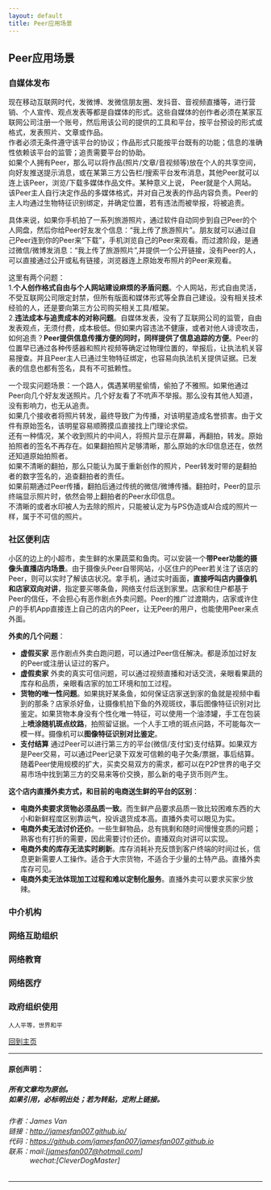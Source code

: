```yaml
---
layout: default
title: Peer应用场景
---
```


## Peer应用场景

### 自媒体发布  
现在移动互联网时代，发微博、发微信朋友圈、发抖音、音视频直播等，进行营销、个人宣传、观点发表等都是自媒体的形式。这些自媒体的创作者必须在某家互联网公司注册一个账号，然后用该公司的提供的工具和平台，按平台预设的形式或格式，发表照片、文章或作品。  
作者必须无条件遵守该平台的协议；作品形式只能按平台既有的功能；信息的准确性依赖该平台的监管；追责需要平台的协助。  
如果个人拥有Peer，那么可以将作品(照片/文章/音视频等)放在个人的共享空间，向好友推送提示消息，或在某第三方公告栏/搜索平台发布消息，其他Peer就可以连上该Peer，浏览/下载多媒体作品文件。某种意义上说， Peer就是个人网站。  
该Peer主人自行决定作品的多媒体格式，并对自己发表的作品内容负责。Peer的主人均通过生物特征识别绑定，并确定位置，若有违法而被举报，将被追责。  

具体来说，如果你手机拍了一系列旅游照片，通过软件自动同步到自己Peer的个人网盘，然后你给Peer好友发个信息：“我上传了旅游照片”。朋友就可以通过自己Peer连到你的Peer来“下载”，手机浏览自己的Peer来观看。而过渡阶段，是通过微信/微博发消息：“我上传了旅游照片”,并提供一个公开链接，没有Peer的人，可以直接通过公开或私有链接，浏览器连上原始发布照片的Peer来观看。

这里有两个问题：  
1.**个人创作格式自由与个人网站建设麻烦的矛盾问题**。个人网站，形式自由灵活，不受互联网公司限定封禁，但所有版面和媒体形式等全靠自己建设。没有相关技术经验的人，还是要向第三方公司购买相关工具/框架。  
2.**违法成本与追责成本的对称问题**。自媒体发表，没有了互联网公司的监管，自由发表观点，无须付费，成本极低。但如果内容违法不健康，或者对他人诽谤攻击，如何追责？**Peer提供信息传播方便的同时，同样提供了信息追踪的方便**。Peer的位置早已通过各种传感器和照片视频等确定过物理位置的，举报后，让执法机关容易搜查。并且Peer主人已通过生物特征绑定，也容易向执法机关提供证据。已发表的信息也都有签名，具有不可抵赖性。  

一个现实问题场景：一个路人，偶遇某明星偷情，偷拍了不雅照。如果他通过Peer向几个好友发送照片。几个好友看了不吭声不举报。那么没有其他人知道，没有影响力，也无从追责。  
如果几个接收者将照片转发，最终导致广为传播，对该明星造成名誉损害。由于文件有原始签名，该明星容易顺腾摸瓜直接找上门理论求偿。  
还有一种情况，某个收到照片的中间人，将照片显示在屏幕，再翻拍，转发。原始拍照者的签名不再存在。如果翻拍照片足够清晰，那么原始的水印信息还在，依然还知道原始拍照者。  
如果不清晰的翻拍，那么只能认为属于重新创作的照片，Peer转发时带的是翻拍者的数字签名的，追查翻拍者的责任。  
如果前期通过Peer传播，翻拍后通过传统的微信/微博传播。翻拍时，Peer的显示终端显示照片时，依然会带上翻拍者的Peer水印信息。  
不清晰的或者水印被人为去除的照片，只能被认定为与PS伪造或AI合成的照片一样，属于不可信的照片。

### 社区便利店  
小区的边上的小超市，卖生鲜的水果蔬菜和鱼肉。可以安装一个**带Peer功能的摄像头直播店内场景**。由于摄像头Peer自带网站，小区住户的Peer若关注了该店的Peer，则可以实时了解该店状况。拿手机，通过实时画面，**直接呼叫店内摄像机和店家双向对讲**，指定要买哪条鱼，网络支付后送到家里。店家和住户都基于Peer的信任，不会担心有恶作剧点外卖问题。Peer的推广过渡期内，店家或许住户的手机App直接连上自己的店内的Peer，让无Peer的用户，也能使用Peer来点外面。 

**外卖的几个问题**：  
* **虚假买家** 恶作剧点外卖白跑问题，可以通过Peer信任解决。都是添加过好友的Peer或注册认证过的客户。  
* **虚假卖家** 外卖的真实可信问题，可以通过视频直播和对话交流，亲眼看果蔬的库存和品质，亲眼看店家的加工环境和加工过程。  
* **货物的唯一性问题**。如果挑好某条鱼，如何保证店家送到家的鱼就是视频中看到的那条？店家杀好鱼，让摄像机拍下鱼的外观斑纹，事后图像特征识别对比鉴定。如果货物本身没有个性化唯一特征，可以使用一个油漆罐，手工在包装上**喷涂随机斑点纹路**，拍照留证据。一个人手工喷的斑点问路，不可能每次一模一样。摄像机可以**图像特征识别对比鉴定**。  
* **支付结算** 通过Peer可以进行第三方的平台(微信/支付宝)支付结算。如果双方是Peer交易，可以通过Peer记录下双发可信赖的电子欠条/票据，事后结算。随着Peer使用规模的扩大，买卖交易双方的需求，都可以在P2P世界的电子交易市场中找到第三方的交易来等价交换，那么新的电子货币则产生。  

**这个店内直播外卖方式，和目前的电商送生鲜的平台的区别**：
* **电商外卖要求货物必须品质一致**。而生鲜产品要求品质一致比较困难东西的大小和新鲜程度区别靠运气，投诉退货成本高。直播外卖可以眼见为实。  
* **电商外卖无法讨价还价**。一些生鲜物品，总有挑剩和随时间慢慢变质的问题；熟客也有打折的需要，因此需要讨价还价。直播双向对讲可以实现。  
* **电商外卖的库存无法实时刷新**。库存消耗补充反馈到客户终端的时间过长，信息更新需要人工操作。适合于大宗货物，不适合于少量的土特产品。直播外卖库存可见。  
* **电商外卖无法体现加工过程和难以定制化服务**。直播外卖可以要求买家少放辣。  

### 中介机构
### 网络互助组织
### 网络教育
### 网络医疗
### 政府组织使用


```
人人平等，世界和平
```

[回到主页](http://jamesfan007.github.io/)

---

#### 原创声明：

##### 所有文章均为原创。 <br/> 如果引用，必标明出处；若为转贴，定附上链接。

###### 作者：James Van <br/> 链接：http://jamesfan007.github.io/ <br/> 代码：https://github.com/jamesfan007/jamesfan007.github.io <br/> 联系：mail:[jamesfan007@hotmail.com]  <br/> &emsp;&emsp;&emsp;wechat:[CleverDogMaster]

---
